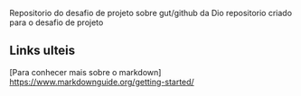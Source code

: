 Repositorio do desafio de projeto sobre gut/github da Dio
repositorio criado para o desafio de projeto


## Links ulteis

[Para conhecer mais sobre o markdown]
https://www.markdownguide.org/getting-started/
